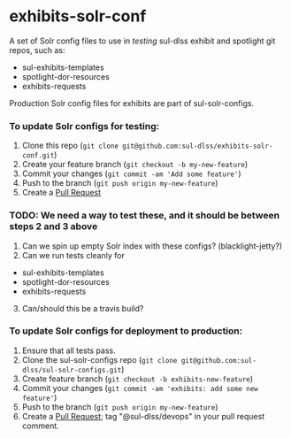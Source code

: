 # exhibits-solr-conf

A set of Solr config files to use in *testing* sul-dlss exhibit and spotlight git repos, such as:

* sul-exhibits-templates
* spotlight-dor-resources
* exhibits-requests

Production Solr config files for exhibits are part of sul-solr-configs.

### To update Solr configs for testing:

1. Clone this repo (```git clone git@github.com:sul-dlss/exhibits-solr-conf.git```)
2. Create your feature branch (```git checkout -b my-new-feature```)
3. Commit your changes (```git commit -am 'Add some feature'```)
4. Push to the branch (```git push origin my-new-feature```)
5. Create a [Pull Request](https://help.github.com/articles/using-pull-requests/)


### TODO:  We need a way to test these, and it should be between steps 2 and 3 above

1. Can we spin up empty Solr index with these configs?  (blacklight-jetty?)
2. Can we run tests cleanly for 
  * sul-exhibits-templates
  * spotlight-dor-resources
  * exhibits-requests
3. Can/should this be a travis build?


### To update Solr configs for deployment to production:

1. Ensure that all tests pass.
2. Clone the sul-solr-configs repo (```git clone git@github.com:sul-dlss/sul-solr-configs.git```)
3. Create feature branch (```git checkout -b exhibits-new-feature```)
4. Commit your changes (```git commit -am 'exhibits: add some new feature'```)
5. Push to the branch (```git push origin my-new-feature```)
6. Create a [Pull Request](https://help.github.com/articles/using-pull-requests/);  tag "@sul-dlss/devops" in your pull request comment.